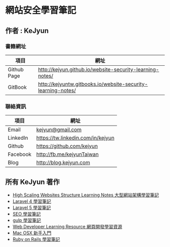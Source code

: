 # 網站安全學習筆記

## 作者 : KeJyun

### 書籍網址

| 項目  | 網址 |
|---|---|
|  Github Page | http://kejyun.github.io/website-security-learning-notes/  |
|  GitBook | http://kejyuntw.gitbooks.io/website-security-learning-notes/  |

### 聯絡資訊

| 項目  | 網址 |
|---|---|
|  Email | kejyun@gmail.com  |
|  LinkedIn | https://tw.linkedin.com/in/kejyun  |
|  Github | https://github.com/kejyun  |
|  Facebook | http://fb.me/kejyunTaiwan  |
|  Blog | http://blog.kejyun.com  |


## 所有 KeJyun 著作
* [High Scaling Websites Structure Learning Notes 大型網站架構學習筆記](http://kejyuntw.gitbooks.io/high-scaling-websites-structure-learning-notes/)
* [Laravel 4 學習筆記](http://kejyuntw.gitbooks.io/laravel-4-learning-notes/)
* [Laravel 5 學習筆記](http://kejyuntw.gitbooks.io/laravel-5-learning-notes/)
* [SEO 學習筆記](http://kejyuntw.gitbooks.io/seo-learning-notes/)
* [gulp 學習筆記](http://kejyuntw.gitbooks.io/gulp-learning-notes/)
* [Web Developer Learning Resource 網頁開發學習資源](http://kejyuntw.gitbooks.io/web-developer-learning-resource/)
* [Mac OSX 新手入門](http://kejyuntw.gitbooks.io/mac-osx-for-newbie/)
* [Ruby on Rails 學習筆記](http://kejyuntw.gitbooks.io/ruby-on-rails-learning-note/)